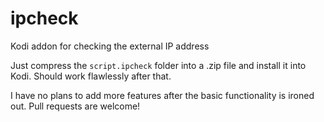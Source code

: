 # ipcheck
Kodi addon for checking the external IP address

Just compress the `script.ipcheck` folder into a .zip file and install it into Kodi. Should work flawlessly after that.

I have no plans to add more features after the basic functionality is ironed out. Pull requests are welcome!
